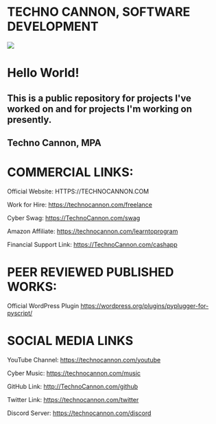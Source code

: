 # TECHNO CANNON, SOFTWARE DEVELOPMENT

<a href="https://technocannon.com/freelance" target="_blank"><img src="https://github.com/TechnoCannon1337/Projects/blob/master/imagefiles/TechnoCannonBusinessCard.png"></a>

# Hello World!

## This is a public repository for projects I've worked on and for projects I'm working on presently.

## Techno Cannon, MPA


# COMMERCIAL LINKS:
Official Website:
HTTPS://TECHNOCANNON.COM

Work for Hire:
https://technocannon.com/freelance

Cyber Swag:
https://TechnoCannon.com/swag

Amazon Affiliate:
https://technocannon.com/learntoprogram

Financial Support Link:
https://TechnoCannon.com/cashapp

# PEER REVIEWED PUBLISHED WORKS:
Official WordPress Plugin
https://wordpress.org/plugins/pyplugger-for-pyscript/

# SOCIAL MEDIA LINKS
YouTube Channel:
https://technocannon.com/youtube

Cyber Music:
https://technocannon.com/music

GitHub Link:
http://TechnoCannon.com/github

Twitter Link:
https://technocannon.com/twitter

Discord Server:
https://technocannon.com/discord
